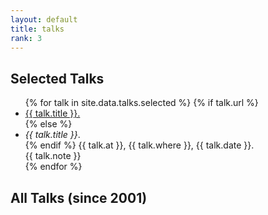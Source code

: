 ```yaml
---
layout: default
title: talks
rank: 3
---
```


## Selected Talks

<ul>
{% for talk in site.data.talks.selected %}
    {% if talk.url %}
    <li><a href="{{ site.url }}/documents/talks/{{ talk.url }}">{{ talk.title }}.</a><br/>
    {% else %}
    <li><em>{{ talk.title }}</em>.<br/>
    {% endif %}
    {{ talk.at }}, {{ talk.where }}, {{ talk.date }}.<br/>
    {{ talk.note }}
    </li>
{% endfor %}
</ul>

## All Talks (since 2001)
